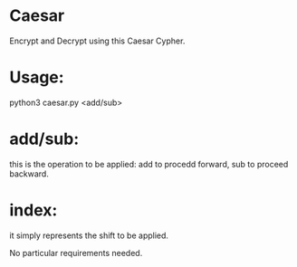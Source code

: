 # Caesar
Encrypt and Decrypt using this Caesar Cypher.
# Usage:
python3 caesar.py <add/sub> <index> <string>
# add/sub: 
  this is the operation to be applied: add to procedd forward, sub to proceed backward.
# index:
  it simply represents the shift to be applied.
  
No particular requirements needed.
